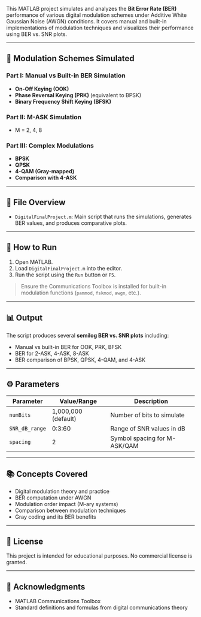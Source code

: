 This MATLAB project simulates and analyzes the **Bit Error Rate (BER)** performance of various digital modulation schemes under Additive White Gaussian Noise (AWGN) conditions. It covers manual and built-in implementations of modulation techniques and visualizes their performance using BER vs. SNR plots.

---

## 🧪 Modulation Schemes Simulated

### Part I: Manual vs Built-in BER Simulation
- **On-Off Keying (OOK)**
- **Phase Reversal Keying (PRK)** (equivalent to BPSK)
- **Binary Frequency Shift Keying (BFSK)**

### Part II: M-ASK Simulation
- M = 2, 4, 8

### Part III: Complex Modulations
- **BPSK**
- **QPSK**
- **4-QAM (Gray-mapped)**
- **Comparison with 4-ASK**

---

## 📁 File Overview

- `DigitalFinalProject.m`: Main script that runs the simulations, generates BER values, and produces comparative plots.

---

## 🚀 How to Run

1. Open MATLAB.
2. Load `DigitalFinalProject.m` into the editor.
3. Run the script using the `Run` button or `F5`.

> Ensure the Communications Toolbox is installed for built-in modulation functions (`pammod`, `fskmod`, `awgn`, etc.).

---

## 📊 Output

The script produces several **semilog BER vs. SNR plots** including:
- Manual vs built-in BER for OOK, PRK, BFSK
- BER for 2-ASK, 4-ASK, 8-ASK
- BER comparison of BPSK, QPSK, 4-QAM, and 4-ASK

---

## ⚙️ Parameters

| Parameter         | Value/Range              | Description                        |
|------------------|--------------------------|------------------------------------|
| `numBits`         | 1,000,000 (default)       | Number of bits to simulate         |
| `SNR_dB_range`    | 0:3:60                    | Range of SNR values in dB          |
| `spacing`         | 2                         | Symbol spacing for M-ASK/QAM       |

---

## 📚 Concepts Covered

- Digital modulation theory and practice
- BER computation under AWGN
- Modulation order impact (M-ary systems)
- Comparison between modulation techniques
- Gray coding and its BER benefits

---

## 📝 License

This project is intended for educational purposes. No commercial license is granted.

---

## 🙌 Acknowledgments

- MATLAB Communications Toolbox
- Standard definitions and formulas from digital communications theory
